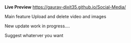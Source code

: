 **Live Preview**
https://gaurav-dixit35.github.io/Social-Media/

Main feature Upload and delete video and images

New update work in progress....

Suggest whaterver you want
